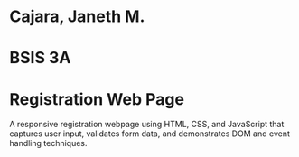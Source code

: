 # Cajara, Janeth M.
# BSIS 3A

# Registration Web Page


A responsive registration webpage using HTML, CSS, and JavaScript that captures user input, validates form data, and demonstrates DOM and event handling techniques.
